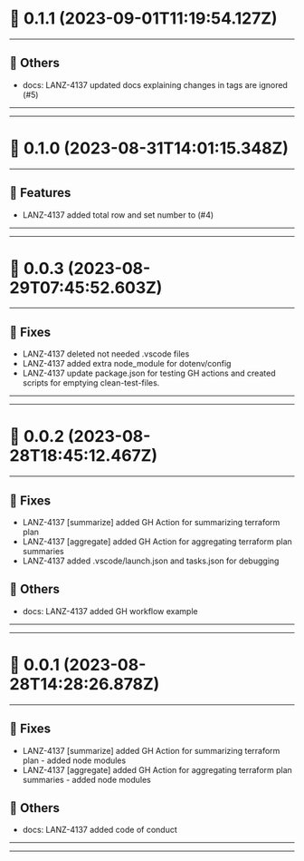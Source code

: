 # :confetti_ball: 0.1.1 (2023-09-01T11:19:54.127Z)
- - -
## :newspaper: Others
* docs: LANZ-4137 updated docs explaining changes in tags are ignored (#5)
- - -
- - -
# :confetti_ball: 0.1.0 (2023-08-31T14:01:15.348Z)
- - -
## :hammer: Features
* LANZ-4137 added total row and set number to (#4)
- - -
- - -
# :confetti_ball: 0.0.3 (2023-08-29T07:45:52.603Z)
- - -
## :bug: Fixes
* LANZ-4137 deleted not needed .vscode files
* LANZ-4137 added extra node_module for dotenv/config
* LANZ-4137 update package.json for testing GH actions and created scripts for emptying clean-test-files.
- - -
- - -
# :confetti_ball: 0.0.2 (2023-08-28T18:45:12.467Z)
- - -
## :bug: Fixes
* LANZ-4137 [summarize] added GH Action for summarizing terraform plan
* LANZ-4137 [aggregate] added GH Action for aggregating terraform plan summaries
* LANZ-4137 added .vscode/launch.json and tasks.json for debugging
## :newspaper: Others
* docs: LANZ-4137 added GH workflow example
- - -
- - -
# :confetti_ball: 0.0.1 (2023-08-28T14:28:26.878Z)
- - -
## :bug: Fixes
* LANZ-4137 [summarize] added GH Action for summarizing terraform plan - added node modules
* LANZ-4137 [aggregate] added GH Action for aggregating terraform plan summaries - added node modules
## :newspaper: Others
* docs: LANZ-4137 added code of conduct
- - -
- - -
